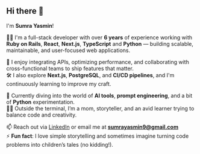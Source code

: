 ## Hi there 👋  
I'm **Sumra Yasmin**!

👩‍💻 I'm a full-stack developer with over **6 years** of experience working with **Ruby on Rails**, **React**, **Next.js**, **TypeScript** and **Python** — building scalable, maintainable, and user-focused web applications.

🔌 I enjoy integrating APIs, optimizing performance, and collaborating with cross-functional teams to ship features that matter.  
🛠️ I also explore **Next.js**, **PostgreSQL**, and **CI/CD pipelines**, and I'm continuously learning to improve my craft.

🌱 Currently diving into the world of **AI tools**, **prompt engineering**, and a bit of **Python** experimentation.  
👩‍👧 Outside the terminal, I’m a mom, storyteller, and an avid learner trying to balance code and creativity.

📫 Reach out via [LinkedIn](https://www.linkedin.com/in/sumra-yasmin-fullstack-developer/) or email me at **sumrayasmin9@gmail.com**  
⚡ **Fun fact**: I love simple storytelling and sometimes imagine turning code problems into children’s tales (no kidding!).
